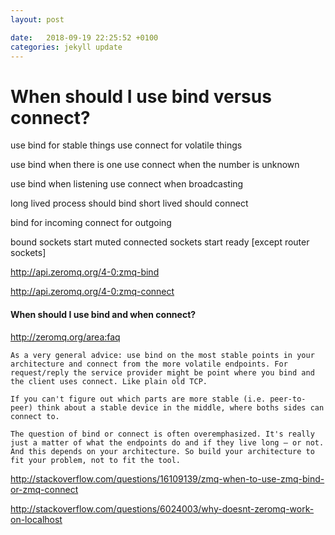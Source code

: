 ```yaml
---
layout: post

date:   2018-09-19 22:25:52 +0100
categories: jekyll update
---
```

When should I use bind versus connect?
======================================

use bind for stable things use connect for volatile things

use bind when there is one use connect when the number is unknown

use bind when listening use connect when broadcasting

long lived process should bind short lived should connect

bind for incoming connect for outgoing

bound sockets start muted connected sockets start ready \[except router
sockets\]

http://api.zeromq.org/4-0:zmq-bind

http://api.zeromq.org/4-0:zmq-connect

#### When should I use bind and when connect?

<http://zeromq.org/area:faq>

    As a very general advice: use bind on the most stable points in your architecture and connect from the more volatile endpoints. For request/reply the service provider might be point where you bind and the client uses connect. Like plain old TCP.

    If you can't figure out which parts are more stable (i.e. peer-to-peer) think about a stable device in the middle, where boths sides can connect to.

    The question of bind or connect is often overemphasized. It's really just a matter of what the endpoints do and if they live long — or not. And this depends on your architecture. So build your architecture to fit your problem, not to fit the tool.

http://stackoverflow.com/questions/16109139/zmq-when-to-use-zmq-bind-or-zmq-connect

http://stackoverflow.com/questions/6024003/why-doesnt-zeromq-work-on-localhost
